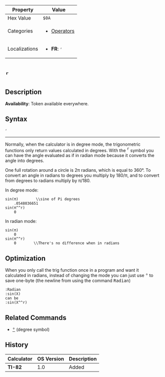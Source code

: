 | Property      | Value |
|---------------|-------|
| Hex Value     | `$0A`|
| Categories    | <ul><li>[Operators](<../categories/Operators.md>)</li></ul> |
| Localizations | <ul><li><b>FR</b>: `ʳ`</li></ul> |

# `ʳ`

## Description



<b>Availability</b>: Token available everywhere.

## Syntax
`ʳ`

<hr>



Normally, when the calculator is in degree mode, the trigonometric functions only return values calculated in degrees. With the <tt><sup>r</sup></tt> symbol you can have the angle evaluated as if in radian mode because it converts the angle into degrees.

One full rotation around a circle is 2π radians, which is equal to 360°. To convert an angle in radians to degrees you multiply by 180/π, and to convert from degrees to radians multiply by π/180.

In degree mode:

```ti-basic
sin(π)        \\sine of Pi degrees
    .0548036651
sin(π^^r)
    0
```

  
In radian mode:

```ti-basic
sin(π)
    0
sin(π^^r)
    0        \\There's no difference when in radians
```

## Optimization

When you only call the trig function once in a program and want it calculated in radians, instead of changing the mode you can just use <tt>°</tt> to save one-byte (the newline from using the command <tt>Radian</tt>)

```ti-basic
:Radian
:sin(X)
can be
:sin(X^^r)
```

## Related Commands

*   <tt><a href="°.md">°</a></tt> (degree symbol)

## History
| Calculator | OS Version | Description |
|------------|------------|-------------|
| <b>TI-82</b> | 1.0 | Added |


